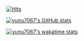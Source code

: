 <!-- https://hits.seeyoufarm.com -->  
[![Hits](https://hits.seeyoufarm.com/api/count/incr/badge.svg?url=https%3A%2F%2Fgithub.com%2Fyunu7067&count_bg=%2379C83D&title_bg=%23555555&icon=&icon_color=%23E7E7E7&title=hits&edge_flat=true)](https://hits.seeyoufarm.com)  

<!--[![Top Langs](https://github-readme-stats.vercel.app/api/top-langs/?username=yunu7067&locale=kr&layout=compact)](https://github.com/anuraghazra/github-readme-stats)  -->
[![yunu7067's GitHub stats](https://github-readme-stats.vercel.app/api?username=yunu7067&locale=kr)](https://github.com/anuraghazra/github-readme-stats)  


[![yunu7067's wakatime stats](https://github-readme-stats.vercel.app/api/wakatime?username=@yunu7068&layout=compact)](https://github.com/anuraghazra/github-readme-stats)

<!-- https://shields.io/ -->
<!--
**yunu7067/yunu7067** is a ✨ _special_ ✨ repository because its `README.md` (this file) appears on your GitHub profile.

Here are some ideas to get you started:

- 🔭 I’m currently working on ...
- 🌱 I’m currently learning ...
- 👯 I’m looking to collaborate on ...
- 🤔 I’m looking for help with ...
- 💬 Ask me about ...
- 📫 How to reach me: ...
- 😄 Pronouns: ...
- ⚡ Fun fact: ...
-->
